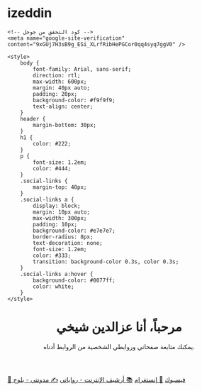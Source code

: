 # izeddin<!DOCTYPE html>
<html lang="ar">
<head>
    <meta charset="UTF-8" />
    <meta name="viewport" content="width=device-width, initial-scale=1" />
    <title>موقع إزدين صايحي</title>
    <meta name="description" content="الموقع الرسمي لإزدين صايحي، تابع صفحاته على فيسبوك وإنستغرام وروابط رواياته." />
    <meta name="keywords" content="إزدين صايحي, فيسبوك, إنستغرام, موقع شخصي, روايات, أرشيف الإنترنت, بلوج" />
    <meta name="author" content="إزدين صايحي" />
    
    <!-- كود التحقق من جوجل -->
    <meta name="google-site-verification" content="9xGUj7H3sB9g_ESi_XLrfRibHePGCor0qq4syq7ggV0" />
    
    <style>
        body {
            font-family: Arial, sans-serif;
            direction: rtl;
            max-width: 600px;
            margin: 40px auto;
            padding: 20px;
            background-color: #f9f9f9;
            text-align: center;
        }
        header {
            margin-bottom: 30px;
        }
        h1 {
            color: #222;
        }
        p {
            font-size: 1.2em;
            color: #444;
        }
        .social-links {
            margin-top: 40px;
        }
        .social-links a {
            display: block;
            margin: 10px auto;
            max-width: 300px;
            padding: 10px;
            background-color: #e7e7e7;
            border-radius: 8px;
            text-decoration: none;
            font-size: 1.2em;
            color: #333;
            transition: background-color 0.3s, color 0.3s;
        }
        .social-links a:hover {
            background-color: #0077ff;
            color: white;
        }
    </style>
</head>
<body>

<header>
    <h1>مرحباً، أنا عزالدين شيخي</h1>
    <p>يمكنك متابعة صفحاتي وروابطي الشخصية من الروابط أدناه.</p>
</header>

<section class="social-links">
    <a href="https://www.facebook.com/share/1CQSXsrjyr" target="_blank" aria-label="فيسبوك">📘 فيسبوك</a>
    <a href="https://www.instagram.com/izeddin_seyhi" target="_blank" aria-label="إنستغرام">📸 إنستغرام</a>
    <a href="https://archive.org/details/@izeddin_seyhi/lists/1/%D8%B9%D8%B2%D8%A7%D9%84%D8%AF%D9%8A%D9%86-%D8%B4%D9%8A%D8%AE%D9%8A" target="_blank" aria-label="أرشيف الإنترنت - رواياتي">📚 أرشيف الإنترنت - رواياتي</a>
    <a href="https://izeddin.blogspot.com/" target="_blank" aria-label="مدونتي - بلوج">✍️ مدونتي - بلوج</a>
</section>

</body>
</html>
